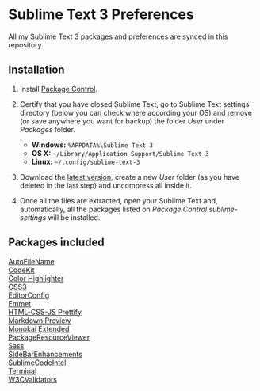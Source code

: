 Sublime Text 3 Preferences
==========================

All my Sublime Text 3 packages and preferences are synced in this repository.


## Installation ##

1. Install [Package Control](https://packagecontrol.io/installation).

2. Certify that you have closed Sublime Text, go to Sublime Text settings directory (below you can check where according your OS) and remove (or save anywhere you want for backup) the folder *User* under *Packages* folder.

    * **Windows:** ```%APPDATA%\Sublime Text 3```
    * **OS X:** ```~/Library/Application Support/Sublime Text 3```
    * **Linux:** ```~/.config/sublime-text-3```

3. Download the [latest version](https://github.com/rafael-rpa/sublime-text-preferences/archive/master.zip), create a new *User* folder (as you have deleted in the last step) and uncompress all inside it.

4. Once all the files are extracted, open your Sublime Text and, automatically, all the packages listed on *Package Control.sublime-settings* will be installed.


## Packages included ##

[AutoFileName](https://packagecontrol.io/packages/AutoFileName)  
[CodeKit](https://packagecontrol.io/packages/CodeKit)  
[Color Highlighter](https://packagecontrol.io/packages/Color%20Highlighter)  
[CSS3](https://packagecontrol.io/packages/CSS3)  
[EditorConfig](https://packagecontrol.io/packages/EditorConfig)  
[Emmet](https://packagecontrol.io/packages/Emmet)  
[HTML-CSS-JS Prettify](https://packagecontrol.io/packages/HTML-CSS-JS%20Prettify)  
[Markdown Preview](https://packagecontrol.io/packages/Markdown%20Preview)  
[Monokai Extended](https://packagecontrol.io/packages/Monokai%20Extended)  
[PackageResourceViewer](https://packagecontrol.io/packages/PackageResourceViewer)  
[Sass](https://packagecontrol.io/packages/Sass)  
[SideBarEnhancements](https://packagecontrol.io/packages/SideBarEnhancements)  
[SublimeCodeIntel](https://packagecontrol.io/packages/SublimeCodeIntel)  
[Terminal](https://packagecontrol.io/packages/Terminal)  
[W3CValidators](https://packagecontrol.io/packages/W3CValidators)
